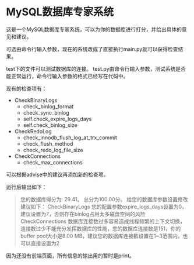 # MySQL数据库专家系统

这是一个MySQL数据库专家系统，可以为你的数据库进行打分，并给出具体的意见和建议。

可选由命令行输入参数，现在的系统改成了直接执行main.py就可以获得检查结果。

test下的文件可以测试数据库的连接。
test.py由命令行输入参数，测试系统是否能正常运行，命令行输入参数的格式已经写在代码中。

现有的检查项有：
- CheckBinaryLogs
    - check_binlog_format
    - check_sync_binlog
    - self.check_expire_logs_days
    - self.check_binlog_size
- CheckRedoLog
    - check_innodb_flush_log_at_trx_commit
    - check_flush_method
    - check_redo_log_file_size
- CheckConnections
    - check_max_connections

可以根据advise中的建议再添加新的检查项。

运行后输出如下：
> 您的数据库得分为: 29.41。 总分为100.00分。
> 给您的数据库参数设置修改建议如下：
> CheckBinaryLogs 您的配置参数expire_logs_days设置为0，建议设置为7，否则存在binlog占用太多磁盘空间的风险
> CheckConnections 数据库连接数过多容易造成线程频繁的上下文切换，连接数过少不能充分发挥数据库的性能，您的数据库连接数是151，你的buffer pool大小是8.00 MB，建议您的数据库连接数设置在1~3范围内，也可以直接设置为2

因为还没有前端页面，所有信息的输出用的暂时是print。